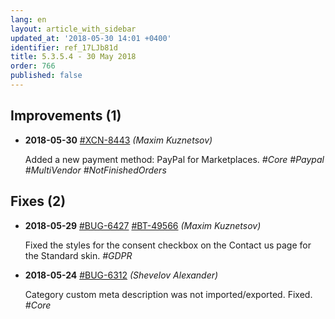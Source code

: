```yaml
---
lang: en
layout: article_with_sidebar
updated_at: '2018-05-30 14:01 +0400'
identifier: ref_17LJb81d
title: 5.3.5.4 - 30 May 2018
order: 766
published: false
---
```

## Improvements (1)
* **2018-05-30** [#XCN-8443](https://xcn.myjetbrains.com/youtrack/issue/XCN-8443) _(Maxim Kuznetsov)_

  Added a new payment method: PayPal for Marketplaces. _#Core #Paypal #MultiVendor #NotFinishedOrders_


## Fixes (2)
* **2018-05-29** [#BUG-6427](https://xcn.myjetbrains.com/youtrack/issue/BUG-6427) [#BT-49566](https://bt.x-cart.com/view.php?id=49566) _(Maxim Kuznetsov)_

  Fixed the styles for the consent checkbox on the Contact us page for the Standard skin. _#GDPR_

* **2018-05-24** [#BUG-6312](https://xcn.myjetbrains.com/youtrack/issue/BUG-6312) _(Shevelov Alexander)_

  Category custom meta description was not imported/exported. Fixed. _#Core_

